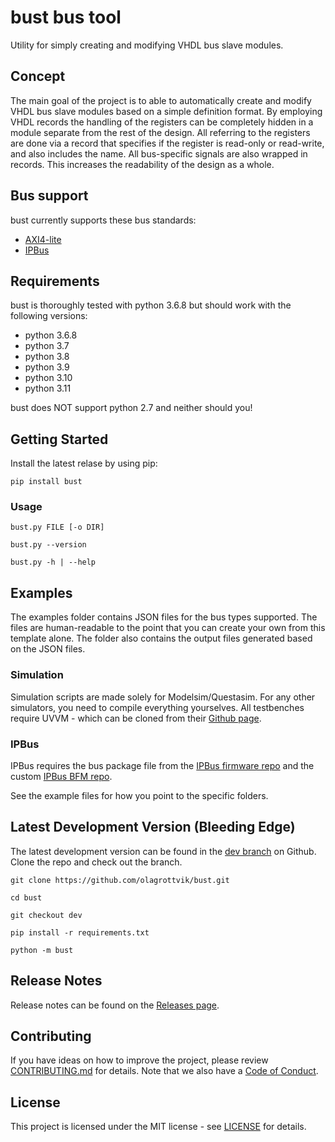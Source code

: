 # bust bus tool

Utility for simply creating and modifying VHDL bus slave modules.

## Concept

The main goal of the project is to able to automatically create and modify VHDL bus slave modules based on a simple definition format.
By employing VHDL records the handling of the registers can be completely hidden in a module separate from the rest of the design.
All referring to the registers are done via a record that specifies if the register is read-only or read-write, and also includes the name.
All bus-specific signals are also wrapped in records. This increases the readability of the design as a whole.

## Bus support

bust currently supports these bus standards:

- [AXI4-lite](https://en.wikipedia.org/wiki/Advanced_eXtensible_Interface#AXI4-Lite)
- [IPBus](https://ipbus.web.cern.ch/ipbus/)

## Requirements

bust is thoroughly tested with python 3.6.8 but should work with the following versions:

- python 3.6.8
- python 3.7
- python 3.8
- python 3.9
- python 3.10
- python 3.11

bust does NOT support python 2.7 and neither should you!

## Getting Started

Install the latest relase by using pip:

`pip install bust`

### Usage

`bust.py FILE [-o DIR]`

`bust.py --version`

`bust.py -h | --help`

## Examples

The examples folder contains JSON files for the bus types supported.
The files are human-readable to the point that you can create your own from this template alone.
The folder also contains the output files generated based on the JSON files.

### Simulation
Simulation scripts are made solely for Modelsim/Questasim. For any other simulators, you need to compile everything yourselves.
All testbenches require UVVM - which can be cloned from their [Github page](https://github.com/UVVM/UVVM).

### IPBus
IPBus requires the bus package file from the [IPBus firmware repo](https://github.com/ipbus/ipbus-firmware) and the custom [IPBus BFM repo](https://github.com/olagrottvik/vip_ipbus).

See the example files for how you point to the specific folders.

## Latest Development Version (Bleeding Edge)

The latest development version can be found in the [dev branch](https://github.com/olagrottvik/bust/tree/dev) on Github. Clone the repo and check out the branch.

`git clone https://github.com/olagrottvik/bust.git`

`cd bust`

`git checkout dev`

`pip install -r requirements.txt`

`python -m bust`



## Release Notes

Release notes can be found on the [Releases page](https://github.com/olagrottvik/bust/releases).


## Contributing

If you have ideas on how to improve the project, please review [CONTRIBUTING.md](CONTRIBUTING.md) for details. Note that we also have a [Code of Conduct](CODE_OF_CONDUCT.md).


## License

This project is licensed under the MIT license - see [LICENSE](LICENSE) for details.
